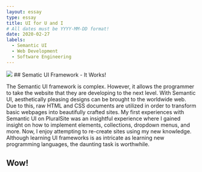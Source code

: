 ```yaml
---
layout: essay
type: essay
title: UI for U and I
# All dates must be YYYY-MM-DD format!
date: 2020-02-27
labels:
  - Semantic UI
  - Web Development
  - Software Engineering
---
```


<img class="ui small spaced image" src="sem.jpg">
## Sematic UI Framework - It Works!

The Semantic UI framework is complex. However, it allows the programmer to take the website that they are developing to the next level. With Semantic UI, aesthetically pleasing designs can be brought to the worldwide web. Due to this, raw HTML and CSS documents are utilized in order to transform basic webpages into beautifully crafted sites. My first experiences with Semantic UI on PluralSite was an insightful experience where I gained insight on how to implement elements, collections, dropdown menus, and more. Now, I enjoy attempting to re-create sites using my new knowledge. Although learning UI frameworks is as intricate as learning new programming languages, the daunting task is worthwhile.

## Wow!



